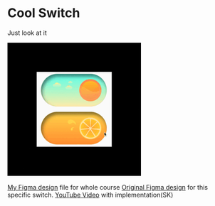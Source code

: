 # Cool Switch

Just look at it

![enter image description here](https://github.com/VizGhar/YouTube-CoolSwitch/blob/main/switch.gif?raw=tru)

[My Figma design](https://www.figma.com/design/08CSILxghqffUq2fnjZQjp/Android---JetPack-Compose-Course) file for whole course
[Original Figma design](https://www.figma.com/community/file/977510812493321569/toggle-buttons) for this specific switch.
[YouTube Video](https://youtu.be/loktrRqDFKY) with implementation(SK) 